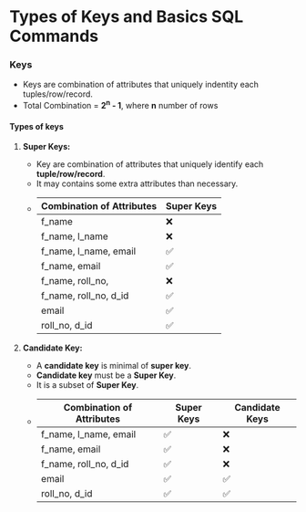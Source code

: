 # Types of Keys and Basics SQL Commands

### Keys
- Keys are combination of attributes that uniquely indentity each tuples/row/record.
- Total Combination = **2<sup>n</sup> - 1**, where **n** number of rows

#### Types of keys
1. **Super Keys:**
    - Key are combination of attributes that uniquely identify each **tuple/row/record**.
    - It may contains some extra attributes than necessary.
    - | Combination of Attributes | Super Keys                 |
      |---------------------------|----------------------------|
      | f_name                    | ❌                        |
      | f_name, l_name            | ❌                        |
      | f_name, l_name, email     | ✅                        |
      | f_name, email             | ✅                        |
      | f_name, roll_no,          | ❌                        | 
      | f_name, roll_no, d_id     | ✅                        | 
      | email                     | ✅                        |
      | roll_no, d_id             | ✅                        |

2. **Candidate Key:**
    - A **candidate key** is minimal of **super key**.
    - **Candidate key** must be a **Super Key**.
    - It is a subset of **Super Key**.
    - | Combination of Attributes | Super Keys                 | Candidate Keys            |
      |---------------------------|----------------------------|---------------------------|
      | f_name, l_name, email     | ✅                        | ❌                        |
      | f_name, email             | ✅                        | ❌                        |
      | f_name, roll_no, d_id     | ✅                        | ❌                        | 
      | email                     | ✅                        | ✅                        | 
      | roll_no, d_id             | ✅                        | ✅                        |
